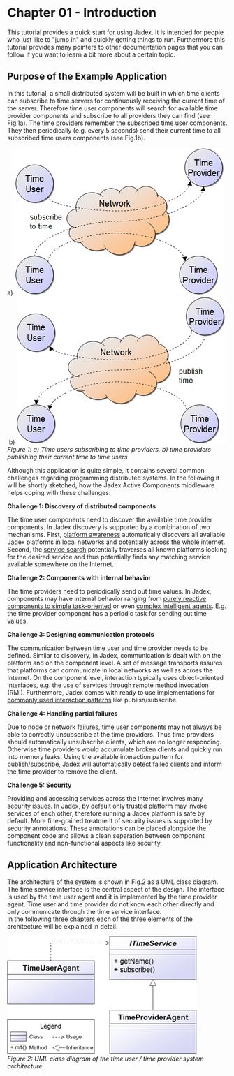 <span>Chapter 01 - Introduction</span> 
======================================

This tutorial provides a quick start for using Jadex. It is intended for people who just like to "jump in" and quickly getting things to run. Furthermore this tutorial provides many pointers to other documentation pages that you can follow if you want to learn a bit more about a certain topic.

<span>Purpose of the Example Application</span> 
-----------------------------------------------

In this tutorial, a small distributed system will be built in which time clients can subscribe to time servers for continuously receiving the current time of the server. Therefore time user components will search for available time provider components and subscribe to all providers they can find (see Fig.1a). The time providers remember the subscribed time user components. They then periodically (e.g. every 5 seconds) send their current time to all subscribed time users components (see Fig.1b).

a\) ![01 Introduction@subscribe.png](subscribe.png) b) ![01 Introduction@publish.png](publish.png)\
*Figure 1: a) Time users subscribing to time providers, b) time providers publishing their current time to time users*

Although this application is quite simple, it contains several common challenges regarding programming distributed systems. In the following it will be shortly sketched, how the Jadex Active Components middleware helps coping with these challenges:

**Challenge 1: Discovery of distributed components**

The time user components need to discover the available time provider components. In Jadex discovery is supported by a combination of two mechanisms. First, <span class="wikiexternallink">[platform awareness](../AC%20User%20Guide/07%20Platform%20Awareness)</span> automatically discovers all available Jadex platforms in local networks and potentially across the whole internet. Second, the <span class="wikiexternallink">[service search](../AC%20User%20Guide/05%20Services)</span> potentially traverses all known platforms looking for the desired service and thus potentially finds any matching service available somewhere on the Internet.

**Challenge 2: Components with internal behavior**

The time providers need to periodically send out time values. In Jadex, components may have internal behavior ranging from <span class="wikiexternallink">[purely reactive components to simple task-oriented](../AC%20User%20Guide/02%20Active%20Components)</span> or even <span class="wikiexternallink">[complex intelligent agents](../BDI%20User%20Guide/02%20Concepts)</span>. E.g. the time provider component has a periodic task for sending out time values.

**Challenge 3: Designing communication protocols**

The communication between time user and time provider needs to be defined. Similar to discovery, in Jadex, communication is dealt with on the platform and on the component level. A set of message transports assures that platforms can communicate in local networks as well as across the Internet. On the component level, interaction typically uses object-oriented interfaces, e.g. the use of services through remote method invocation (RMI). Furthermore, Jadex comes with ready to use implementations for <span class="wikiexternallink">[commonly used interaction patterns](../AC%20User%20Guide/03%20Asynchronous%20Programming)</span> like publish/subscribe.

**Challenge 4: Handling partial failures**

Due to node or network failures, time user components may not always be able to correctly unsubscribe at the time providers. Thus time providers should automatically unsubscribe clients, which are no longer responding. Otherwise time providers would accumulate broken clients and quickly run into memory leaks. Using the available interaction pattern for publish/subscribe, Jadex will automatically detect failed clients and inform the time provider to remove the client.

**Challenge 5: Security**

Providing and accessing services across the Internet involves many <span class="wikiexternallink">[security issues](../AC%20User%20Guide/08%20Security)</span>. In Jadex, by default only trusted platform may invoke services of each other, therefore running a Jadex platform is safe by default. More fine-grained treatment of security issues is supported by security annotations. These annotations can be placed alongside the component code and allows a clean separation between component functionality and non-functional aspects like security.

<span>Application Architecture</span> 
-------------------------------------

The architecture of the system is shown in Fig.2 as a UML class diagram. The time service interface is the central aspect of the design. The interface is used by the time user agent and it is implemented by the time provider agent. Time user and time provider do not know each other directly and only communicate through the time service interface.\
In the following three chapters each of the three elements of the architecture will be explained in detail.

![01 Introduction@timearch.png](timearch.png)\
*Figure 2: UML class diagram of the time user / time provider system architecture*
